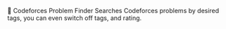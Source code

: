 🚀 Codeforces Problem Finder
Searches Codeforces problems by desired tags, you can even switch off tags, and rating.
